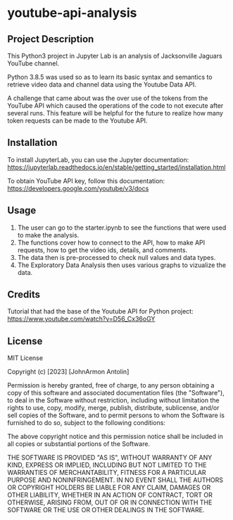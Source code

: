 # youtube-api-analysis

## Project Description
This Python3 project in Jupyter Lab is an analysis of Jacksonville Jaguars YouTube channel.

Python 3.8.5 was used so as to learn its basic syntax and semantics to retrieve video data and channel data using the Youtube Data API.

A challenge that came about was the over use of the tokens from the YouTube API which caused the operations of the code to not execute after several runs. This feature will be helpful for the future to realize how many token requests can be made to the Youtube API.

## Installation

  To install JupyterLab, you can use the Jupyter documentation: https://jupyterlab.readthedocs.io/en/stable/getting_started/installation.html
  
  To obtain YouTube API key, follow this documentation: https://developers.google.com/youtube/v3/docs

## Usage

  1. The user can go to the starter.ipynb to see the functions that were used to make the analysis.
  2. The functions cover how to connect to the API, how to make API requests, how to get the video ids, details, and comments.
  3. The data then is pre-processed to check null values and data types.
  4. The Exploratory Data Analysis then uses various graphs to vizualize the data.

## Credits

  Tutorial that had the base of the Youtube API for Python project: https://www.youtube.com/watch?v=D56_Cx36oGY

## License 

  MIT License

  Copyright (c) [2023] [JohnArmon Antolin]

  Permission is hereby granted, free of charge, to any person obtaining a copy of this software and associated documentation files (the "Software"), to deal in the Software without restriction, including without limitation the rights to use, copy, modify, merge, publish, distribute, sublicense, and/or sell copies of the Software, and to permit persons to whom the Software is furnished to do so, subject to the following conditions:

  The above copyright notice and this permission notice shall be included in all copies or substantial portions of the Software.

  THE SOFTWARE IS PROVIDED "AS IS", WITHOUT WARRANTY OF ANY KIND, EXPRESS OR IMPLIED, INCLUDING BUT NOT LIMITED TO THE WARRANTIES OF MERCHANTABILITY, FITNESS FOR A PARTICULAR PURPOSE AND NONINFRINGEMENT. IN NO EVENT SHALL THE AUTHORS OR COPYRIGHT HOLDERS BE LIABLE FOR ANY CLAIM, DAMAGES OR OTHER LIABILITY, WHETHER IN AN ACTION OF CONTRACT, TORT OR OTHERWISE, ARISING FROM,
  OUT OF OR IN CONNECTION WITH THE SOFTWARE OR THE USE OR OTHER DEALINGS IN THE SOFTWARE.
